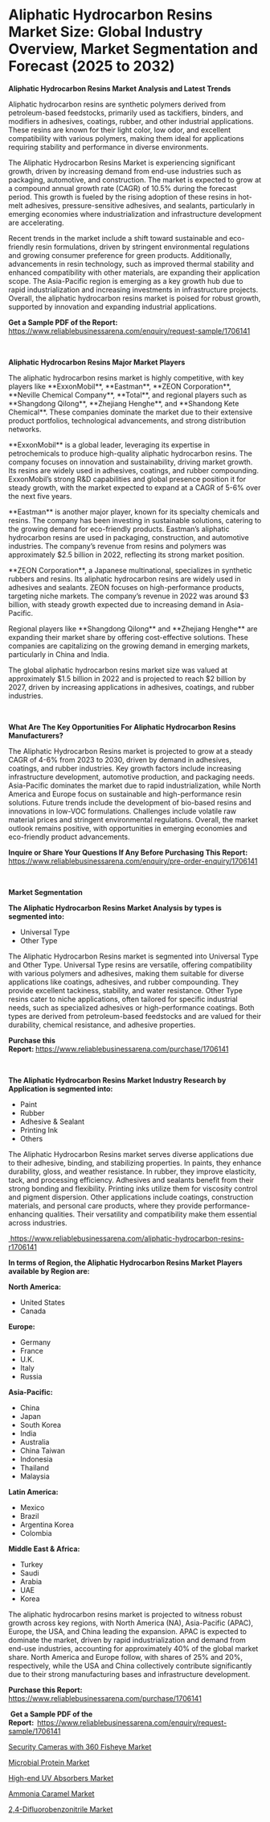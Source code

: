 <p><h1>Aliphatic Hydrocarbon Resins Market Size: Global Industry Overview, Market Segmentation and Forecast (2025 to 2032)</h1></p><p><strong>Aliphatic Hydrocarbon Resins Market Analysis and Latest Trends</strong></p>
<p><p>Aliphatic hydrocarbon resins are synthetic polymers derived from petroleum-based feedstocks, primarily used as tackifiers, binders, and modifiers in adhesives, coatings, rubber, and other industrial applications. These resins are known for their light color, low odor, and excellent compatibility with various polymers, making them ideal for applications requiring stability and performance in diverse environments.</p><p>The Aliphatic Hydrocarbon Resins Market is experiencing significant growth, driven by increasing demand from end-use industries such as packaging, automotive, and construction. The market is expected to grow at a compound annual growth rate (CAGR) of 10.5% during the forecast period. This growth is fueled by the rising adoption of these resins in hot-melt adhesives, pressure-sensitive adhesives, and sealants, particularly in emerging economies where industrialization and infrastructure development are accelerating.</p><p>Recent trends in the market include a shift toward sustainable and eco-friendly resin formulations, driven by stringent environmental regulations and growing consumer preference for green products. Additionally, advancements in resin technology, such as improved thermal stability and enhanced compatibility with other materials, are expanding their application scope. The Asia-Pacific region is emerging as a key growth hub due to rapid industrialization and increasing investments in infrastructure projects. Overall, the aliphatic hydrocarbon resins market is poised for robust growth, supported by innovation and expanding industrial applications.</p></p>
<p><strong>Get a Sample PDF of the Report:&nbsp;</strong> <a href="https://www.reliablebusinessarena.com/enquiry/request-sample/1706141?utm_campaign=2126&utm_medium=2&utm_source=Github&utm_content=ia&utm_term=26012025&utm_id=aliphatic-hydrocarbon-resins">https://www.reliablebusinessarena.com/enquiry/request-sample/1706141</a></p>
<p>&nbsp;</p>
<p><strong>Aliphatic Hydrocarbon Resins Major Market Players</strong></p>
<p><p>The aliphatic hydrocarbon resins market is highly competitive, with key players like **ExxonMobil**, **Eastman**, **ZEON Corporation**, **Neville Chemical Company**, **Total**, and regional players such as **Shangdong Qilong**, **Zhejiang Henghe**, and **Shandong Kete Chemical**. These companies dominate the market due to their extensive product portfolios, technological advancements, and strong distribution networks.</p><p>**ExxonMobil** is a global leader, leveraging its expertise in petrochemicals to produce high-quality aliphatic hydrocarbon resins. The company focuses on innovation and sustainability, driving market growth. Its resins are widely used in adhesives, coatings, and rubber compounding. ExxonMobil’s strong R&D capabilities and global presence position it for steady growth, with the market expected to expand at a CAGR of 5-6% over the next five years.</p><p>**Eastman** is another major player, known for its specialty chemicals and resins. The company has been investing in sustainable solutions, catering to the growing demand for eco-friendly products. Eastman’s aliphatic hydrocarbon resins are used in packaging, construction, and automotive industries. The company’s revenue from resins and polymers was approximately $2.5 billion in 2022, reflecting its strong market position.</p><p>**ZEON Corporation**, a Japanese multinational, specializes in synthetic rubbers and resins. Its aliphatic hydrocarbon resins are widely used in adhesives and sealants. ZEON focuses on high-performance products, targeting niche markets. The company’s revenue in 2022 was around $3 billion, with steady growth expected due to increasing demand in Asia-Pacific.</p><p>Regional players like **Shangdong Qilong** and **Zhejiang Henghe** are expanding their market share by offering cost-effective solutions. These companies are capitalizing on the growing demand in emerging markets, particularly in China and India.</p><p>The global aliphatic hydrocarbon resins market size was valued at approximately $1.5 billion in 2022 and is projected to reach $2 billion by 2027, driven by increasing applications in adhesives, coatings, and rubber industries.</p></p>
<p>&nbsp;</p>
<p><strong>What Are The Key Opportunities For Aliphatic Hydrocarbon Resins Manufacturers?</strong></p>
<p><p>The Aliphatic Hydrocarbon Resins market is projected to grow at a steady CAGR of 4-6% from 2023 to 2030, driven by demand in adhesives, coatings, and rubber industries. Key growth factors include increasing infrastructure development, automotive production, and packaging needs. Asia-Pacific dominates the market due to rapid industrialization, while North America and Europe focus on sustainable and high-performance resin solutions. Future trends include the development of bio-based resins and innovations in low-VOC formulations. Challenges include volatile raw material prices and stringent environmental regulations. Overall, the market outlook remains positive, with opportunities in emerging economies and eco-friendly product advancements.</p></p>
<p><strong>Inquire or Share Your Questions If Any Before Purchasing This Report:</strong> <a href="https://www.reliablebusinessarena.com/enquiry/pre-order-enquiry/1706141?utm_campaign=2126&utm_medium=2&utm_source=Github&utm_content=ia&utm_term=26012025&utm_id=aliphatic-hydrocarbon-resins">https://www.reliablebusinessarena.com/enquiry/pre-order-enquiry/1706141</a></p>
<p>&nbsp;</p>
<p><strong>Market Segmentation</strong></p>
<p><strong>The Aliphatic Hydrocarbon Resins Market Analysis by types is segmented into:</strong></p>
<p><ul><li>Universal Type</li><li>Other Type</li></ul></p>
<p><p>The Aliphatic Hydrocarbon Resins market is segmented into Universal Type and Other Type. Universal Type resins are versatile, offering compatibility with various polymers and adhesives, making them suitable for diverse applications like coatings, adhesives, and rubber compounding. They provide excellent tackiness, stability, and water resistance. Other Type resins cater to niche applications, often tailored for specific industrial needs, such as specialized adhesives or high-performance coatings. Both types are derived from petroleum-based feedstocks and are valued for their durability, chemical resistance, and adhesive properties.</p></p>
<p><strong>Purchase this Report:&nbsp;</strong><a href="https://www.reliablebusinessarena.com/purchase/1706141?utm_campaign=2126&utm_medium=2&utm_source=Github&utm_content=ia&utm_term=26012025&utm_id=aliphatic-hydrocarbon-resins">https://www.reliablebusinessarena.com/purchase/1706141</a></p>
<p>&nbsp;</p>
<p><strong>The Aliphatic Hydrocarbon Resins Market Industry Research by Application is segmented into:</strong></p>
<p><ul><li>Paint</li><li>Rubber</li><li>Adhesive & Sealant</li><li>Printing Ink</li><li>Others</li></ul></p>
<p><p>The Aliphatic Hydrocarbon Resins market serves diverse applications due to their adhesive, binding, and stabilizing properties. In paints, they enhance durability, gloss, and weather resistance. In rubber, they improve elasticity, tack, and processing efficiency. Adhesives and sealants benefit from their strong bonding and flexibility. Printing inks utilize them for viscosity control and pigment dispersion. Other applications include coatings, construction materials, and personal care products, where they provide performance-enhancing qualities. Their versatility and compatibility make them essential across industries.</p></p>
<p><a href="https://www.reliablebusinessarena.com/aliphatic-hydrocarbon-resins-r1706141?utm_campaign=2126&utm_medium=2&utm_source=Github&utm_content=ia&utm_term=26012025&utm_id=aliphatic-hydrocarbon-resins">&nbsp;https://www.reliablebusinessarena.com/aliphatic-hydrocarbon-resins-r1706141</a></p>
<p><strong>In terms of Region, the Aliphatic Hydrocarbon Resins Market Players available by Region are:</strong></p>
<p>
    <p> <strong> North America: </strong>
        <ul>
            <li>United States</li>
            <li>Canada</li>
        </ul>
        </p> 
    <p> <strong> Europe: </strong>
        <ul>
            <li>Germany</li>
            <li>France</li>
            <li>U.K.</li>
            <li>Italy</li>
            <li>Russia</li>
        </ul>
        </p> 
    <p> <strong> Asia-Pacific: </strong>
        <ul>
            <li>China</li>
            <li>Japan</li>
            <li>South Korea</li>
            <li>India</li>
            <li>Australia</li>
            <li>China Taiwan</li>
            <li>Indonesia</li>
            <li>Thailand</li>
            <li>Malaysia</li>
        </ul>
        </p> 
    <p> <strong> Latin America: </strong>
        <ul>
            <li>Mexico</li>
            <li>Brazil</li>
            <li>Argentina Korea</li>
            <li>Colombia</li>
        </ul>
        </p> 
    <p> <strong> Middle East & Africa: </strong>
        <ul>
            <li>Turkey</li>
            <li>Saudi</li>
            <li>Arabia</li>
            <li>UAE</li>
            <li>Korea</li>
        </ul>
    </p>
    </p>
<p><p>The aliphatic hydrocarbon resins market is projected to witness robust growth across key regions, with North America (NA), Asia-Pacific (APAC), Europe, the USA, and China leading the expansion. APAC is expected to dominate the market, driven by rapid industrialization and demand from end-use industries, accounting for approximately 40% of the global market share. North America and Europe follow, with shares of 25% and 20%, respectively, while the USA and China collectively contribute significantly due to their strong manufacturing bases and infrastructure development.</p></p>
<p><strong>Purchase this Report: </strong><a href="https://www.reliablebusinessarena.com/purchase/1706141?utm_campaign=2126&utm_medium=2&utm_source=Github&utm_content=ia&utm_term=26012025&utm_id=aliphatic-hydrocarbon-resins">https://www.reliablebusinessarena.com/purchase/1706141</a></p>
<p>&nbsp;<strong>Get a Sample PDF of the Report:&nbsp;&nbsp;</strong><a href="https://www.reliablebusinessarena.com/enquiry/request-sample/1706141?utm_campaign=2126&utm_medium=2&utm_source=Github&utm_content=ia&utm_term=26012025&utm_id=aliphatic-hydrocarbon-resins">https://www.reliablebusinessarena.com/enquiry/request-sample/1706141</a></p>
<p><strong></strong></p>
<p><p><a href="https://www.linkedin.com/pulse/global-security-cameras-360-fisheye-market-forecast-2025-2032-qjyie?utm_campaign=2126&utm_medium=2&utm_source=Github&utm_content=ia&utm_term=26012025&utm_id=aliphatic-hydrocarbon-resins">Security Cameras with 360 Fisheye Market</a></p><p><a href="https://github.com/BryceTownsendr/Market-Research-Report-List-7/blob/main/microbial-protein-market.md?utm_campaign=2126&utm_medium=2&utm_source=Github&utm_content=ia&utm_term=26012025&utm_id=aliphatic-hydrocarbon-resins">Microbial Protein Market</a></p><p><a href="https://www.linkedin.com/pulse/high-end-uv-absorbers-market-size-growth-143-cagr-from-2025-lioke?utm_campaign=2126&utm_medium=2&utm_source=Github&utm_content=ia&utm_term=26012025&utm_id=aliphatic-hydrocarbon-resins">High-end UV Absorbers Market</a></p><p><a href="https://github.com/mahnoor2003/Market-Research-Report-List-7/blob/main/ammonia-caramel-market.md?utm_campaign=2126&utm_medium=2&utm_source=Github&utm_content=ia&utm_term=26012025&utm_id=aliphatic-hydrocarbon-resins">Ammonia Caramel Market</a></p><p><a href="https://www.linkedin.com/pulse/comprehensive-overview-24-difluorobenzonitrile-market-2025-2032-tazhe?utm_campaign=2126&utm_medium=2&utm_source=Github&utm_content=ia&utm_term=26012025&utm_id=aliphatic-hydrocarbon-resins">2,4-Difluorobenzonitrile Market</a></p></p>